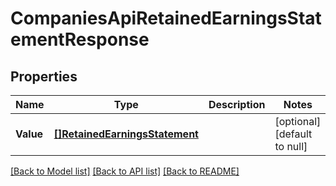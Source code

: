 # CompaniesApiRetainedEarningsStatementResponse

## Properties
Name | Type | Description | Notes
------------ | ------------- | ------------- | -------------
**Value** | [**[]RetainedEarningsStatement**](retainedEarningsStatement.md) |  | [optional] [default to null]

[[Back to Model list]](../README.md#documentation-for-models) [[Back to API list]](../README.md#documentation-for-api-endpoints) [[Back to README]](../README.md)


